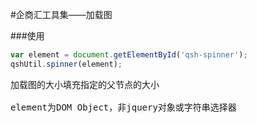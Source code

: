 #企商汇工具集——加载图

###使用

```js
var element = document.getElementById('qsh-spinner');
qshUtil.spinner(element);
```

<pre>
加载图的大小填充指定的父节点的大小

element为DOM Object，非jquery对象或字符串选择器
</pre>